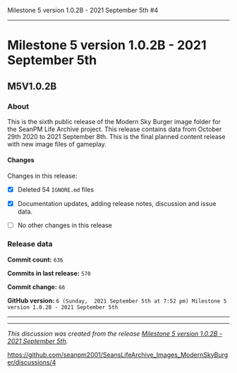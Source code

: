 Milestone 5 version 1.0.2B - 2021 September 5th #4

***

# Milestone 5 version 1.0.2B - 2021 September 5th

## M5V1.0.2B

### About

This is the sixth public release of the Modern Sky Burger image folder for the SeanPM Life Archive project. This release contains data from October 29th 2020 to 2021 September 8th. This is the final planned content release with new image files of gameplay.

#### Changes
 
<!--
- [x]  Added images for 2021 January to 2021 September

- [x] Updated documentation and archived old files

- [x] Added the final notice

- [x] Archived discussion and release data

- [x] Added support for the `.github` directory

- [x] Added Git config files (`.editorconfig` `.gitattributes` `.gitignore`)

- [x] Added X-Text files (`AUTHORS` `COPYING` `CREDITS` `INSTALL`)

- [x] Added a makefile

- [ ] No other content included in this release

!-->
Changes in this release:


- [x]  Deleted 54 `IGNORE.md` files

- [x] Documentation updates, adding release notes, discussion and issue data.

- [ ] No other changes in this release

### Release data

**Commit count:** `636`

**Commits in last release:** `570`

**Commit change:** `66`

**GitHub version:** `6 (Sunday,  2021 September 5th at 7:52 pm) Milestone 5 version 1.0.2B - 2021 September 5th`

***

<hr /><em>This discussion was created from the release <a href='https://github.com/seanpm2001/SeansLifeArchive_Images_ModernSkyBurger/releases/tag/M5V1.0.2B'>Milestone 5 version 1.0.2B - 2021 September 5th</a>.</em>

https://github.com/seanpm2001/SeansLifeArchive_Images_ModernSkyBurger/discussions/4

